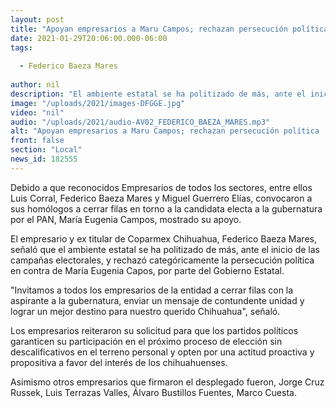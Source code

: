 ```yaml
---
layout: post
title: "Apoyan empresarios a Maru Campos; rechazan persecución política  "
date: 2021-01-29T20:06:00.000-06:00
tags:
  
  - Federico Baeza Mares
  
author: nil
description: "El ambiente estatal se ha politizado de más, ante el inicio de las campañas electorales"
image: "/uploads/2021/images-DFGGE.jpg"
video: "nil"
audio: "/uploads/2021/audio-AV02_FEDERICO_BAEZA_MARES.mp3"
alt: "Apoyan empresarios a Maru Campos; rechazan persecución política  "
front: false
section: "Local"
news_id: 182555
---
```


Debido a que reconocidos Empresarios de todos los sectores, entre ellos Luis Corral, Federico Baeza Mares y Miguel Guerrero Elías, convocaron a sus homólogos a cerrar filas en torno a la candidata electa a la gubernatura por el PAN, María Eugenia Campos, mostrado su apoyo.

El empresario y ex titular de Coparmex Chihuahua, Federico Baeza Mares, señaló que el ambiente estatal se ha politizado de más, ante el inicio de las campañas electorales, y rechazó categóricamente la persecución política en contra de María Eugenia Capos,  por parte del Gobierno Estatal.

"Invitamos a todos los empresarios de la entidad a cerrar filas con la aspirante a la gubernatura, enviar un mensaje de contundente unidad y lograr un mejor destino para nuestro querido Chihuahua", señaló.

Los empresarios reiteraron su solicitud para que los partidos políticos garanticen su participación en el próximo proceso de elección sin descalificativos en el terreno personal y opten por una actitud proactiva y propositiva a favor del interés de los chihuahuenses. 

Asimismo otros empresarios que firmaron el desplegado fueron, Jorge Cruz Russek, Luis Terrazas Valles, Álvaro Bustillos Fuentes, Marco Cuesta.